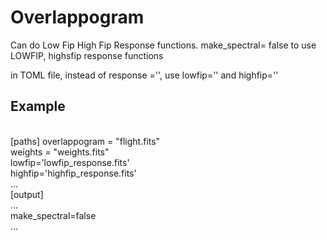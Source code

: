 ﻿# Overlappogram
Can do Low Fip High Fip Response functions.
make_spectral= false to use LOWFIP, highsfip response functions

in TOML file, instead of response ='', use lowfip='' and highfip=''

## Example 
<br/>
[paths]
overlappogram = "flight.fits"<br/>
weights = "weights.fits"<br/>
lowfip='lowfip_response.fits'<br/>
highfip='highfip_response.fits'<br/>
...<br/>
[output]<br/>
...<br/>
make_spectral=false<br/>
...<br/>
